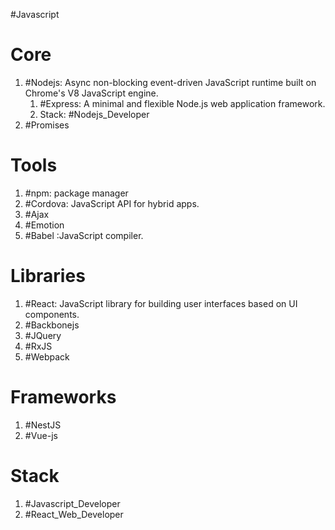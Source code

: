 #Javascript

# Core
1. #Nodejs: Async non-blocking event-driven JavaScript runtime built on Chrome's V8 JavaScript engine.
	1. #Express: A minimal and flexible Node.js web application framework.
	2. Stack: #Nodejs_Developer 
3. #Promises


# Tools
1. #npm: package manager
2. #Cordova: JavaScript API for hybrid apps.
3. #Ajax
4. #Emotion 
5. #Babel :JavaScript compiler.


# Libraries
1. #React: JavaScript library for building user interfaces based on UI components.
2. #Backbonejs 
3. #JQuery 
4. #RxJS 
5. #Webpack 

# Frameworks
1. #NestJS
2. #Vue-js 

# Stack
1. #Javascript_Developer 
2. #React_Web_Developer 